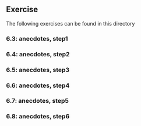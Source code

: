 ## Exercise

The following exercises can be found in this directory

### 6.3: anecdotes, step1

### 6.4: anecdotes, step2

### 6.5: anecdotes, step3

### 6.6: anecdotes, step4

### 6.7: anecdotes, step5

### 6.8: anecdotes, step6